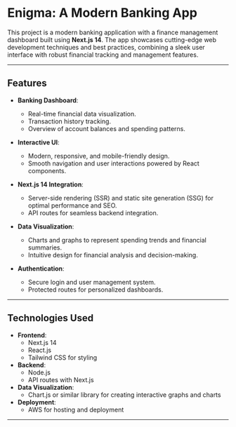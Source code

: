 
# Enigma: A Modern Banking App

This project is a modern banking application with a finance management dashboard built using **Next.js 14**. The app showcases cutting-edge web development techniques and best practices, combining a sleek user interface with robust financial tracking and management features.

---

## Features
- **Banking Dashboard**:
  - Real-time financial data visualization.
  - Transaction history tracking.
  - Overview of account balances and spending patterns.

- **Interactive UI**:
  - Modern, responsive, and mobile-friendly design.
  - Smooth navigation and user interactions powered by React components.

- **Next.js 14 Integration**:
  - Server-side rendering (SSR) and static site generation (SSG) for optimal performance and SEO.
  - API routes for seamless backend integration.

- **Data Visualization**:
  - Charts and graphs to represent spending trends and financial summaries.
  - Intuitive design for financial analysis and decision-making.

- **Authentication**:
  - Secure login and user management system.
  - Protected routes for personalized dashboards.

---

## Technologies Used
- **Frontend**:
  - Next.js 14
  - React.js
  - Tailwind CSS for styling
- **Backend**:
  - Node.js
  - API routes with Next.js
- **Data Visualization**:
  - Chart.js or similar library for creating interactive graphs and charts
- **Deployment**:
  - AWS for hosting and deployment

---
